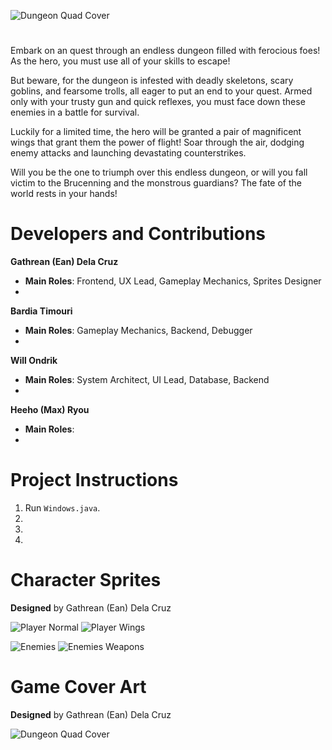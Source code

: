 ![Dungeon Quad Cover](https://cdn.discordapp.com/attachments/1049034798691254293/1088138904860885092/dungeonquad_gh.png)
#
Embark on an quest through an endless dungeon filled with ferocious foes! As the hero, you must use all of your skills to escape!

But beware, for the dungeon is infested with deadly skeletons, scary goblins, and fearsome trolls, all eager to put an end to your quest. Armed only with your trusty gun and quick reflexes, you must face down these enemies in a battle for survival.

Luckily for a limited time, the hero will be granted a pair of magnificent wings that grant them the power of flight! Soar through the air, dodging enemy attacks and launching devastating counterstrikes.

Will you be the one to triumph over this endless dungeon, or will you fall victim to the Brucenning and the monstrous guardians? The fate of the world rests in your hands!

# Developers and Contributions

**Gathrean (Ean) Dela Cruz**
- **Main Roles**: Frontend, UX Lead, Gameplay Mechanics, Sprites Designer
-

**Bardia Timouri**
- **Main Roles**: Gameplay Mechanics, Backend, Debugger
- 

**Will Ondrik**
- **Main Roles**: System Architect, UI Lead, Database, Backend
-

**Heeho (Max) Ryou**
- **Main Roles**:
-

# Project Instructions
1. Run `Windows.java`.
2. 
3. 
4.

# Character Sprites 
**Designed** by Gathrean (Ean) Dela Cruz

![Player Normal](https://cdn.discordapp.com/attachments/1049034798691254293/1088895424800239627/normal_gh.png)
![Player Wings](https://cdn.discordapp.com/attachments/1049034798691254293/1088895425240633414/wings_gh.png)

![Enemies](https://cdn.discordapp.com/attachments/1049034798691254293/1088892861853995089/enemiesv2_gh.png)
![Enemies Weapons](https://cdn.discordapp.com/attachments/1049034798691254293/1088894365721690214/weapons_gh.png)

# Game Cover Art
**Designed** by Gathrean (Ean) Dela Cruz

![Dungeon Quad Cover](https://cdn.discordapp.com/attachments/1049034798691254293/1088137433125765171/DungeonQuad.jpg)
